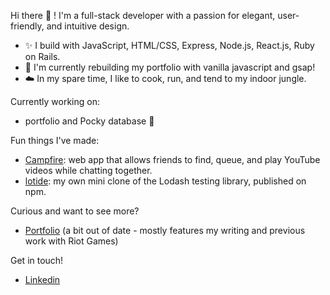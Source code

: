 Hi there 👋 ! I'm a full-stack developer with a passion for elegant, user-friendly, and intuitive design.

- ✨ I build with JavaScript, HTML/CSS, Express, Node.js, React.js, Ruby on Rails.
- 🌱  I'm currently rebuilding my portfolio with vanilla javascript and gsap!
- ☁️ In my spare time, I like to cook, run, and tend to my indoor jungle.

Currently working on:
- portfolio and Pocky database 🍓

Fun things I've made:
- [Campfire](https://github.com/htkim94/campfire): web app that allows friends to find, queue, and play YouTube videos while chatting together.
- [lotide](https://www.npmjs.com/package/@vvncheung/lotide): my own mini clone of the Lodash testing library, published on npm.

Curious and want to see more?
- [Portfolio](http://www.viviancheung.ca) (a bit out of date - mostly features my writing and previous work with Riot Games)

Get in touch!
- [Linkedin](https://www.linkedin.com/in/vlcheung/)

